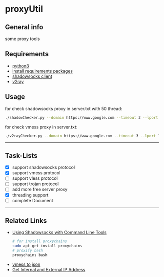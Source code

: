 # proxyUtil

## General info
some proxy tools

## Requirements
- [python3](https://www.python.org/downloads)
- [install requirements packages](https://gist.github.com/mheidari98/8ae29b88bd98f8f59828b0ec112811e7)
- [shadowsocks client](https://github.com/shadowsocks/shadowsocks-libev#installation)    
- [v2ray](https://www.v2fly.org/en_US/guide/install.html)

## Usage
  for check shadowsocks proxy in server.txt with 50 thread:
  ```bash
  ./shadowChecker.py --domain https://www.google.com --timeout 3 --lport 1080 -T 50 server.txt
  ```
  for check vmess proxy in server.txt:
  ```bash
  ./v2rayChecker.py --domain https://www.google.com --timeout 3 --lport 1080 server.txt
  ```

---

## Task-Lists
- [x] support shadowsocks protocol
- [x] support vmess protocol
- [ ] support vless protocol
- [ ] support trojan protocol
- [ ] add more free server proxy
- [x] threading support
- [ ] complete Document

---

## Related Links
* [Using Shadowsocks with Command Line Tools](https://github.com/shadowsocks/shadowsocks/wiki/Using-Shadowsocks-with-Command-Line-Tools)
  ```bash
  # for install proxychains
  sudo apt-get install proxychains
  # proxify bash
  proxychains bash
  ```
* [vmess to json](https://github.com/boypt/vmess2json/wiki/vmess2json)
* [Get Internal and External IP Address](https://gist.github.com/mheidari98/8801d3afcea3c7a27393abc2bdbec17d)
